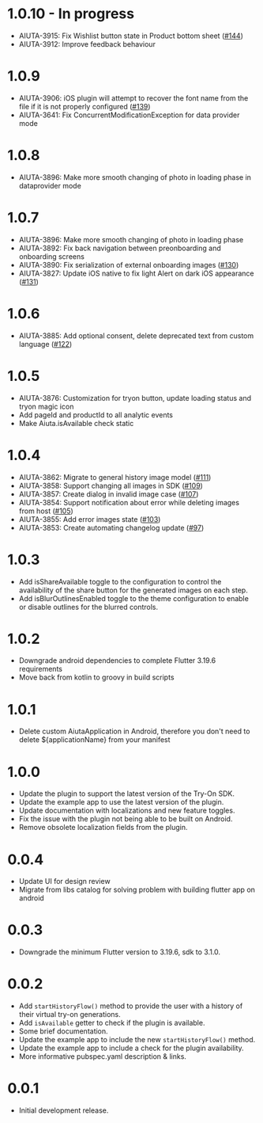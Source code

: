 # 1.0.10 - In progress

* AIUTA-3915: Fix Wishlist button state in Product bottom sheet ([#144](https://github.com/aiuta-com/flutter-sdk/pull/144))
* AIUTA-3912: Improve feedback behaviour

# 1.0.9

* AIUTA-3906: iOS plugin will attempt to recover the font name from the file if it is not properly configured ([#139](https://github.com/aiuta-com/flutter-sdk/pull/139))
* AIUTA-3641: Fix ConcurrentModificationException for data provider mode

# 1.0.8

* AIUTA-3896: Make more smooth changing of photo in loading phase in dataprovider mode

# 1.0.7

* AIUTA-3896: Make more smooth changing of photo in loading phase
* AIUTA-3892: Fix back navigation between preonboarding and onboarding screens
* AIUTA-3890: Fix serialization of external onboarding images ([#130](https://github.com/aiuta-com/flutter-sdk/pull/131))
* AIUTA-3827: Update iOS native to fix light Alert on dark iOS appearance ([#131](https://github.com/aiuta-com/flutter-sdk/pull/131))

# 1.0.6

* AIUTA-3885: Add optional consent, delete deprecated text from custom language ([#122](https://github.com/aiuta-com/flutter-sdk/pull/122))

# 1.0.5

* AIUTA-3876: Customization for tryon button, update loading status and tryon magic icon
* Add pageId and productId to all analytic events
* Make Aiuta.isAvailable check static

# 1.0.4

* AIUTA-3862: Migrate to general history image model ([#111](https://github.com/aiuta-com/flutter-sdk/pull/111))
* AIUTA-3858: Support changing all images in SDK ([#109](https://github.com/aiuta-com/flutter-sdk/pull/109))
* AIUTA-3857: Create dialog in invalid image case ([#107](https://github.com/aiuta-com/flutter-sdk/pull/107))
* AIUTA-3854: Support notification about error while deleting images from host ([#105](https://github.com/aiuta-com/flutter-sdk/pull/105))
* AIUTA-3855: Add error images state  ([#103](https://github.com/aiuta-com/flutter-sdk/pull/103))
* AIUTA-3853: Create automating changelog update ([#97](https://github.com/aiuta-com/flutter-sdk/pull/97))

# 1.0.3

* Add isShareAvailable toggle to the configuration to control the availability
  of the share button for the generated images on each step.
* Add isBlurOutlinesEnabled toggle to the theme configuration to enable or
  disable outlines for the blurred controls.

# 1.0.2

* Downgrade android dependencies to complete Flutter 3.19.6 requirements
* Move back from kotlin to groovy in build scripts

# 1.0.1

* Delete custom AiutaApplication in Android, therefore you don't need to delete
  ${applicationName} from your manifest

# 1.0.0

* Update the plugin to support the latest version of the Try-On SDK.
* Update the example app to use the latest version of the plugin.
* Update documentation with localizations and new feature toggles.
* Fix the issue with the plugin not being able to be built on Android.
* Remove obsolete localization fields from the plugin.

# 0.0.4

* Update UI for design review
* Migrate from libs catalog for solving problem with building flutter app on
  android

# 0.0.3

* Downgrade the minimum Flutter version to 3.19.6, sdk to 3.1.0.

# 0.0.2

* Add `startHistoryFlow()` method to provide the user with a history of their
  virtual try-on generations.
* Add `isAvailable` getter to check if the plugin is available.
* Some brief documentation.
* Update the example app to include the new `startHistoryFlow()` method.
* Update the example app to include a check for the plugin availability.
* More informative pubspec.yaml description & links.

# 0.0.1

* Initial development release.
